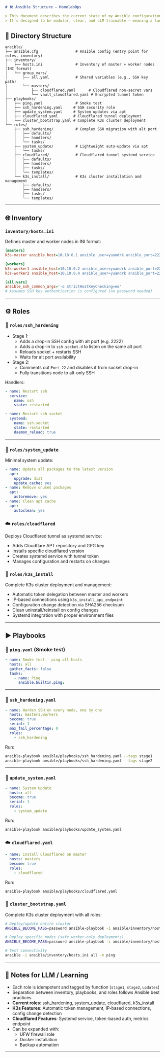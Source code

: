 
```markdown
# 🛠️ Ansible Structure — HomelabOps

> This document describes the current state of my Ansible configuration used for managing my homelab.  
> It's designed to be modular, clear, and LLM-trainable — meaning a language model can follow this structure as an automation reference.
``` 
## 📁 Directory Structure
```
ansible/
├── ansible.cfg                 # Ansible config (entry point for roles, inventory)
├── inventory/
│   ├── hosts.ini               # Inventory of master + worker nodes (INI format)
│   └── group_vars/
│       ├── all.yaml            # Shared variables (e.g., SSH key path)
│       └── masters/
│           ├── cloudflared.yaml      # Cloudflared non-secret vars
│           └── vault_cloudflared.yaml # Encrypted tunnel token
├── playbooks/
│   ├── ping.yaml               # Smoke test
│   ├── ssh_hardening.yaml     # SSH security role
│   ├── update_system.yaml     # System updates via apt
│   ├── cloudflared.yaml       # Cloudflared tunnel deployment
│   └── cluster_bootstrap.yaml # Complete K3s cluster deployment
└── roles/
    ├── ssh_hardening/          # Complex SSH migration with alt port
    │   ├── defaults/
    │   ├── handlers/
    │   └── tasks/
    ├── system_update/          # Lightweight auto-update via apt
    │   └── tasks/
    ├── cloudflared/            # Cloudflared tunnel systemd service
    │   ├── defaults/
    │   ├── handlers/
    │   ├── tasks/
    │   └── templates/
    └── k3s_install/            # K3s cluster installation and management
        ├── defaults/
        ├── handlers/
        ├── tasks/
        └── templates/
```

---

## 🌐 Inventory

### `inventory/hosts.ini`

Defines master and worker nodes in INI format:

```ini
[masters]
k3s-master ansible_host=10.10.0.1 ansible_user=yuandrk ansible_port=2222

[workers]
k3s-worker1 ansible_host=10.10.0.2 ansible_user=yuandrk ansible_port=2222
k3s-worker2 ansible_host=10.10.0.4 ansible_user=yuandrk ansible_port=2222

[all:vars]
ansible_ssh_common_args='-o StrictHostKeyChecking=no'
# Assumes SSH key authentication is configured (no password needed)
```

---

## ⚙️ Roles

### 🔐 `roles/ssh_hardening`

- Stage 1:
  - Adds a drop-in SSH config with alt port (e.g. 2222)
  - Adds a drop-in to `ssh.socket.d` to listen on the same alt port
  - Reloads socket + restarts SSH
  - Waits for alt port availability
- Stage 2:
  - Comments out `Port 22` and disables it from socket drop-in
  - Fully transitions node to alt-only SSH

Handlers:

```yaml
- name: Restart ssh
  service:
    name: ssh
    state: restarted

- name: Restart ssh socket
  systemd:
    name: ssh.socket
    state: restarted
    daemon_reload: true
```

---

### 🧼 `roles/system_update`
Minimal system update:
```yaml
- name: Update all packages to the latest version
  apt:
    upgrade: dist
    update_cache: yes
- name: Remove unused packages
  apt:
    autoremove: yes
- name: Clean apt cache
  apt:
    autoclean: yes
```

### ☁️ `roles/cloudflared`
Deploys Cloudflared tunnel as systemd service:
- Adds Cloudflare APT repository and GPG key
- Installs specific cloudflared version
- Creates systemd service with tunnel token
- Manages configuration and restarts on changes

### 🎯 `roles/k3s_install`
Complete K3s cluster deployment and management:
- Automatic token delegation between master and workers
- IP-based connections using `k3s_install_api_endpoint`
- Configuration change detection via SHA256 checksum
- Clean uninstall/reinstall on config changes
- Systemd integration with proper environment files

---

## ▶️ Playbooks

### 🧪 `ping.yaml` (Smoke test)

```yaml
- name: Smoke test - ping all hosts
  hosts: all
  gather_facts: false
  tasks:
    - name: Ping
      ansible.builtin.ping:
```

---

### 🔐 `ssh_hardening.yaml`

```yaml
- name: Harden SSH on every node, one by one
  hosts: masters,workers
  become: true
  serial: 1
  max_fail_percentage: 0
  roles:
    - ssh_hardening
```
Run:
```bash
ansible-playbook ansible/playbooks/ssh_hardening.yaml --tags stage1
ansible-playbook ansible/playbooks/ssh_hardening.yaml --tags stage2
```
---
### 🧼 `update_system.yaml`

```yaml
- name: System Update
  hosts: all
  become: true
  serial: 1
  roles:
    - system_update
```
Run:
```bash
ansible-playbook ansible/playbooks/update_system.yaml
```

### ☁️ `cloudflared.yaml`

```yaml
- name: Install Cloudflared on master
  hosts: masters
  become: true
  roles:
    - cloudflared
```
Run:
```bash
ansible-playbook ansible/playbooks/cloudflared.yaml
```

### 🎯 `cluster_bootstrap.yaml`

Complete K3s cluster deployment with all roles:
```bash
# Deploy/update entire cluster
ANSIBLE_BECOME_PASS=password ansible-playbook -i ansible/inventory/hosts.ini ansible/playbooks/cluster_bootstrap.yaml

# Deploy specific nodes (safe worker-only deployments)
ANSIBLE_BECOME_PASS=password ansible-playbook -i ansible/inventory/hosts.ini ansible/playbooks/cluster_bootstrap.yaml --limit workers

# Test connectivity
ansible -i ansible/inventory/hosts.ini all -m ping
```

---
## 🧠 Notes for LLM / Learning

- Each role is idempotent and tagged by function (`stage1`, `stage2`, `updates`)
- Separation between inventory, playbooks, and roles follows Ansible best practices
- **Current roles**: ssh_hardening, system_update, cloudflared, k3s_install
- **K3s Features**: Automatic token management, IP-based connections, config change detection
- **Cloudflared Features**: Systemd service, token-based auth, metrics endpoint
- Can be expanded with:
  - UFW firewall role
  - Docker installation
  - Backup automation
---
